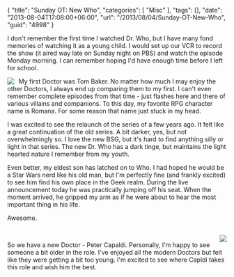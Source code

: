 {
	"title": "Sunday OT: New Who",
	"categories": [
		"Misc"
	],
	"tags": [],
	"date": "2013-08-04T17:08:00+06:00",
	"url": "/2013/08/04/Sunday-OT-New-Who",
	"guid": "4998"
}

I don't remember the first time I watched Dr. Who, but I have many fond memories of watching it as a young child. I would set up our VCR to record the show (it aired way late on Sunday night on PBS) and watch the episode Monday morning. I can remember hoping I'd have enough time before I left for school.
<!--more-->
<img src="https://static.raymondcamden.com/images/tom-baker2.jpg" style="float:left;margin-right:10px" />
 My first Doctor was Tom Baker. No matter how much I may enjoy the other Doctors, I always end up comparing them to my first. I can't even remember complete episodes from that time - just flashes here and there of various villains and companions. To this day, my favorite RPG character name is Romana. For some reason that name just stuck in my head. 

I was excited to see the relaunch of the series of a few years ago. It felt like a great continuation of the old series. A bit darker, yes, but not overwhelmingly so. I love the new BSG, but it's hard to find anything silly or light in that series. The new Dr. Who has a dark tinge, but maintains the light hearted nature I remember from my youth.

Even better, my eldest son has latched on to Who. I had hoped he would be a Star Wars nerd like his old man, but I'm perfectly fine (and frankly excited) to see him find his own place in the Geek realm. During the live announcement today he was practically jumping off his seat. When the moment arrived, he gripped my arm as if he were about to hear the most important thing in his life.

Awesome.

<br clear="all" />

<img src="https://static.raymondcamden.com/images/Capaldi Crop Sm1.jpg"  style="float:right;margin-left: 10px;" />

So we have a new Doctor - Peter Capaldi. Personally, I'm happy to see someone a bit older in the role. I've enjoyed all the modern Doctors but felt like they were getting a bit too young. I'm excited to see where Capldi takes this role and wish him the best.

<br clear="all" />